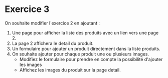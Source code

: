 # Exercice 3

On souhaite modifier l'exercice 2 en ajoutant :
1. Une page pour afficher la liste des produits avec un lien vers une page 2.
2. La page 2 affichera le detail du produit.
3. Un formulaire pour ajouter un produit directement dans la liste produits.
4. On souhaite ajouter pour chaque produit une ou plusieurs images.
   - Modifiez le formulaire pour prendre en compte la possibilité d'ajouter les images
   - Affichez les images du produit sur la page detail.